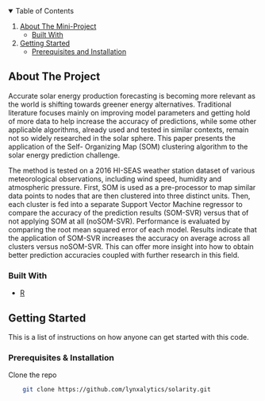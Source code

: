 <!-- TABLE OF CONTENTS -->
<details open="open">
  <summary>Table of Contents</summary>
  <ol>
    <li>
      <a href="#about-the-project">About The Mini-Project</a>
      <ul>
        <li><a href="#built-with">Built With</a></li>
      </ul>
    </li>
    <li>
      <a href="#getting-started">Getting Started</a>
      <ul>
        <li><a href="#prerequisites-and-installation">Prerequisites and Installation</a></li>
      </ul>
    </li>
  </ol>
</details>

<!-- ABOUT THE PROJECT -->
## About The Project

Accurate solar energy production forecasting is becoming more relevant as the world is shifting towards greener energy alternatives. Traditional literature focuses mainly on improving model parameters and getting hold of more data to help increase the accuracy of predictions, while some other applicable algorithms, already used and tested in similar contexts, remain not so widely researched in the solar sphere. This paper presents the application of the Self- Organizing Map (SOM) clustering algorithm to the solar
energy prediction challenge. 

The method is tested on a 2016 HI-SEAS weather station dataset of various meteorological observations, including wind speed, humidity and atmospheric pressure. First, SOM is used as a pre-processor to map similar data points to nodes that are then clustered into three distinct units. Then, each cluster is fed into a separate Support Vector Machine regressor to compare the accuracy of the prediction results (SOM-SVR) versus that of not applying SOM at all (noSOM-SVR). Performance is evaluated by comparing the root mean squared error of each model. Results indicate that the application of SOM-SVR increases the accuracy on average across all clusters versus noSOM-SVR. This can offer more insight into how to obtain better prediction accuracies coupled with further research in this field.

### Built With

- <a href="https://cran.r-project.org/bin/windows/base/">R</a>

<!-- GETTING STARTED -->
## Getting Started

This is a list of instructions on how anyone can get started with this code.

### Prerequisites & Installation

Clone the repo
```sh
    git clone https://github.com/lynxalytics/solarity.git
```
